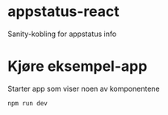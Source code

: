 # appstatus-react

Sanity-kobling for appstatus info

# Kjøre eksempel-app

Starter app som viser noen av komponentene

```
npm run dev
```
